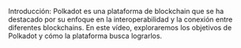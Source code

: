 Introducción: Polkadot es una plataforma de blockchain que se ha destacado por su enfoque en la interoperabilidad y la conexión entre diferentes blockchains. En este vídeo, exploraremos los objetivos de Polkadot y cómo la plataforma busca lograrlos.


